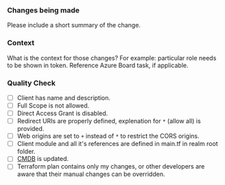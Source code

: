 ### Changes being made

Please include a short summary of the change.

### Context

What is the context for those changes? For example: particular role needs to be shown in token. Reference Azure Board task, if applicable.

### Quality Check

- [ ] Client has name and description.
- [ ] Full Scope is not allowed.
- [ ] Direct Access Grant is disabled.
- [ ] Redirect URIs are properly defined, explenation for `*` (allow all) is provided. 
- [ ] Web origins are set to `+` instead of `*` to restrict the CORS origins.
- [ ] Client module and all it's references are defined in main.tf in realm root folder.
- [ ] [CMDB](https://cmdb.hlth.gov.bc.ca/cmdbuildProd/ui/#classes/Application/cards) is updated.
- [ ] Terraform plan contains only my changes, or other developers are aware that their manual changes can be overridden. 